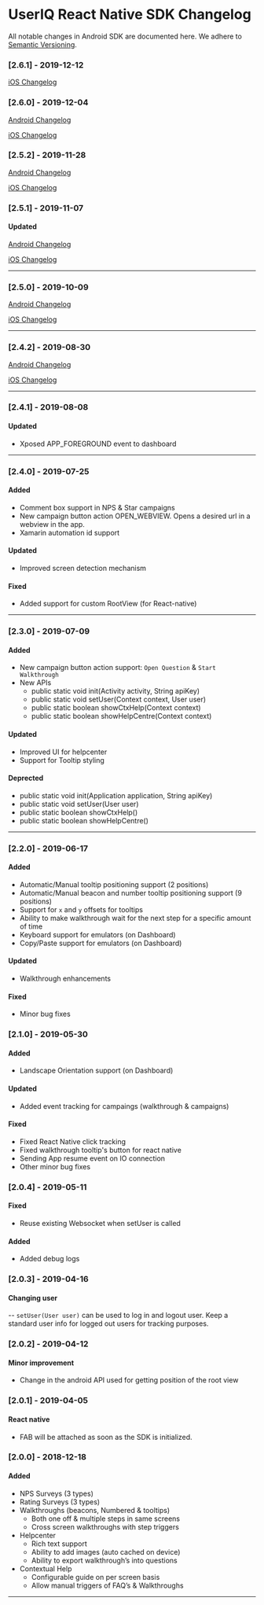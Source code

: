 # UserIQ React Native SDK Changelog

All notable changes in Android SDK are documented here. We adhere to
[Semantic Versioning](http://semver.org/spec/v2.0.0.html).

### [2.6.1] - 2019-12-12

[iOS Changelog](https://github.com/useriq-com/ios-sdk/blob/master/CHANGELOG.md#261---2019-12-12)

### [2.6.0] - 2019-12-04

[Android Changelog](https://github.com/useriq-com/android-sdk/blob/master/CHANGELOG.md#260---2019-12-04)

[iOS Changelog](https://github.com/useriq-com/ios-sdk/blob/master/CHANGELOG.md#260---2019-12-04)

### [2.5.2] - 2019-11-28

[Android Changelog](https://github.com/useriq-com/android-sdk/blob/master/CHANGELOG.md#252---2019-11-28)

[iOS Changelog](https://github.com/useriq-com/ios-sdk/blob/master/CHANGELOG.md#252---2019-11-28)

### [2.5.1] - 2019-11-07

#### Updated

[Android Changelog](https://github.com/useriq-com/android-sdk/blob/master/CHANGELOG.md#251---2019-11-07)

[iOS Changelog](https://github.com/useriq-com/ios-sdk/blob/master/CHANGELOG.md#251---2019-11-07)

---

### [2.5.0] - 2019-10-09

[Android Changelog](https://github.com/useriq-com/android-sdk/blob/master/CHANGELOG.md#250---2019-10-09)

[iOS Changelog](https://github.com/useriq-com/ios-sdk/blob/master/CHANGELOG.md#250---2019-10-09)

---

### [2.4.2] - 2019-08-30

[Android Changelog](https://github.com/useriq-com/android-sdk/blob/master/CHANGELOG.md#242---2019-08-30)

[iOS Changelog](https://github.com/useriq-com/ios-sdk/blob/master/CHANGELOG.md#242---2019-08-30)

---

### [2.4.1] - 2019-08-08

#### Updated

- Xposed APP_FOREGROUND event to dashboard

---

### [2.4.0] - 2019-07-25

#### Added

- Comment box support in NPS & Star campaigns
- New campaign button action OPEN_WEBVIEW. Opens a desired url in a webview in the app.
- Xamarin automation id support

#### Updated

- Improved screen detection mechanism

#### Fixed

- Added support for custom RootView (for React-native)

---

### [2.3.0] - 2019-07-09

#### Added

- New campaign button action support: `Open Question` & `Start Walkthrough`
- New APIs
  - public static void init(Activity activity, String apiKey)
  - public static void setUser(Context context, User user)
  - public static boolean showCtxHelp(Context context)
  - public static boolean showHelpCentre(Context context)
#### Updated

- Improved UI for helpcenter
- Support for Tooltip styling

#### Deprected

- public static void init(Application application, String apiKey)
- public static void setUser(User user)
- public static boolean showCtxHelp()
- public static boolean showHelpCentre()

---

### [2.2.0] - 2019-06-17

#### Added

- Automatic/Manual tooltip positioning support (2 positions)
- Automatic/Manual beacon and number tooltip positioning support (9 positions)
- Support for `x` and `y` offsets for tooltips
- Ability to make walkthrough wait for the next step for a specific amount of time
- Keyboard support for emulators (on Dashboard)
- Copy/Paste support for emulators (on Dashboard)

#### Updated

- Walkthrough enhancements

#### Fixed

- Minor bug fixes

### [2.1.0] - 2019-05-30

#### Added

- Landscape Orientation support (on Dashboard)

#### Updated

- Added event tracking for campaings (walkthrough & campaigns)

#### Fixed

- Fixed React Native click tracking
- Fixed walkthrough tooltip's button for react native
- Sending App resume event on IO connection
- Other minor bug fixes

### [2.0.4] - 2019-05-11

#### Fixed

- Reuse existing Websocket when setUser is called

#### Added 

- Added debug logs

### [2.0.3] - 2019-04-16

#### Changing user

-- `setUser(User user)` can be used to log in and logout user. Keep a standard user info for logged out users for tracking purposes.

### [2.0.2] - 2019-04-12

#### Minor improvement
- Change in the android API used for getting position of the root view

### [2.0.1] - 2019-04-05

#### React native 
- FAB will be attached as soon as the SDK is initialized.

### [2.0.0] - 2018-12-18

#### Added

- NPS Surveys (3 types)
- Rating Surveys (3 types)
- Walkthroughs (beacons, Numbered & tooltips)
  - Both one off & multiple steps in same screens
  - Cross screen walkthroughs with step triggers
- Helpcenter
  - Rich text support
  - Ability to add images (auto cached on device)
  - Ability to export walkthrough’s into questions
- Contextual Help
  - Configurable guide on per screen basis
  - Allow manual triggers of FAQ’s & Walkthroughs

---
